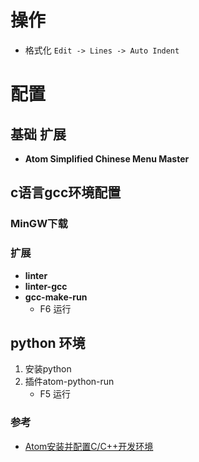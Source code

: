 # 操作
- 格式化
  `Edit -> Lines -> Auto Indent`

# 配置
## 基础 扩展
- **Atom Simplified Chinese Menu Master**

## c语言gcc环境配置

### MinGW下载

### 扩展
- **linter**
- **linter-gcc**
- **gcc-make-run**
  - F6 运行

## python 环境
1. 安装python
2. 插件atom-python-run
    - F5 运行

### 参考
- [Atom安装并配置C/C++开发环境](https://blog.csdn.net/qq_36731677/article/details/54609583)
